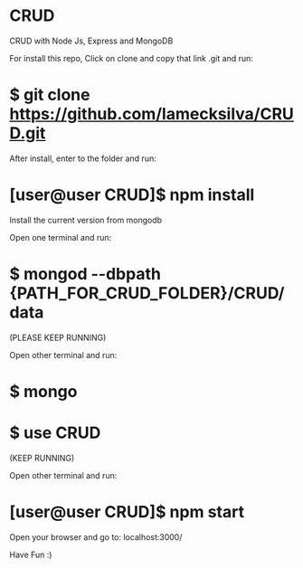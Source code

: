 # CRUD
CRUD with Node Js, Express and MongoDB

For install this repo, Click on clone and copy that link .git and run:

# $ git clone https://github.com/lamecksilva/CRUD.git

After install, enter to the folder and run: 

# [user@user CRUD]$ npm install

Install the current version from mongodb

Open one terminal and run:

# $ mongod --dbpath {PATH_FOR_CRUD_FOLDER}/CRUD/data
(PLEASE KEEP RUNNING)

Open other terminal and run:

# $ mongo
# $ use CRUD
(KEEP RUNNING)

Open other terminal and run:

# [user@user CRUD]$ npm start

Open your browser and go to: localhost:3000/

Have Fun :)